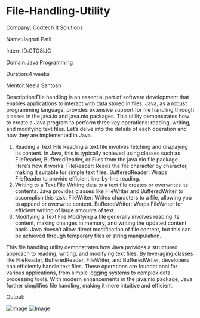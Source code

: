 # File-Handling-Utility
Company: Codtech It Solutions

Name:Jagruti Patil

Intern ID:CTO8lJC

Domain:Java Programming

Duration:4 weeks

Mentor:Neela Santosh

Description:File handling is an essential part of software development that enables applications to interact with data stored in files. Java, as a robust programming language, provides extensive support for file handling through classes in the java.io and java.nio packages. This utility demonstrates how to create a Java program to perform three key operations: reading, writing, and modifying text files. Let’s delve into the details of each operation and how they are implemented in Java.
1. Reading a Text File
Reading a text file involves fetching and displaying its content. In Java, this is typically achieved using classes such as FileReader, BufferedReader, or Files from the java.nio.file package.
Here’s how it works:
FileReader: Reads the file character by character, making it suitable for simple text files.
BufferedReader: Wraps FileReader to provide efficient line-by-line reading.
2. Writing to a Text File
Writing data to a text file creates or overwrites its contents. Java provides classes like FileWriter and BufferedWriter to accomplish this task:
FileWriter: Writes characters to a file, allowing you to append or overwrite content.
BufferedWriter: Wraps FileWriter for efficient writing of large amounts of text.
3. Modifying a Text File
Modifying a file generally involves reading its content, making changes in memory, and writing the updated content back. Java doesn’t allow direct modification of file content, but this can be achieved through temporary files or string manipulation.

This file handling utility demonstrates how Java provides a structured approach to reading, writing, and modifying text files. By leveraging classes like FileReader, BufferedReader, FileWriter, and BufferedWriter, developers can efficiently handle text files. These operations are foundational for various applications, from simple logging systems to complex data processing tools. With modern enhancements in the java.nio package, Java further simplifies file handling, making it more intuitive and efficient.

Output:

![Image](https://github.com/user-attachments/assets/9cb731c7-a185-45db-a154-5901822b1110)
![Image](https://github.com/user-attachments/assets/d9d09116-0acf-45f1-9528-5e945b74f5e7)

